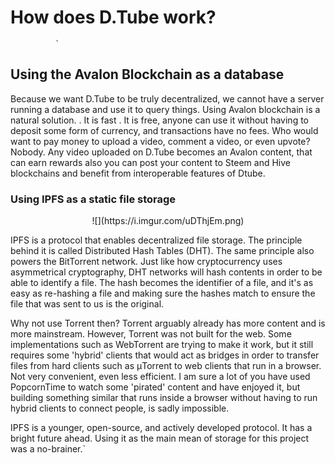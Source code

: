 # How does D.Tube work?
              `

## Using the Avalon Blockchain as a database

Because we want D.Tube to be truly decentralized, we cannot have a server running a database and use it to query things. Using Avalon blockchain is a natural solution. . It is fast . It is free, anyone can use it without having to deposit some form of currency, and transactions have no fees. Who would want to pay money to upload a video, comment a video, or even upvote? Nobody. 
Any video uploaded on D.Tube becomes an Avalon content, that can earn rewards also you can post your content to Steem and Hive blockchains and benefit from interoperable features of Dtube.

 ### Using IPFS as a static file storage


  <center>![](https://i.imgur.com/uDThjEm.png)</center>

IPFS is a protocol that enables decentralized file storage. The principle behind it is called Distributed Hash Tables (DHT). The same principle also powers the BitTorrent network. Just like how cryptocurrency uses asymmetrical cryptography, DHT networks will hash contents in order to be able to identify a file. The hash becomes the identifier of a file, and it's as easy as re-hashing a file and making sure the hashes match to ensure the file that was sent to us is the original.

Why not use Torrent then? Torrent arguably already has more content and is more mainstream. However, Torrent was not built for the web. Some implementations such as WebTorrent are trying to make it work, but it still requires some 'hybrid' clients that would act as bridges in order to transfer files from hard clients such as μTorrent to web clients that run in a browser. Not very convenient, even less efficient. I am sure a lot of you have used PopcornTime to watch some 'pirated' content and have enjoyed it, but building something similar that runs inside a browser without having to run hybrid clients to connect people, is sadly impossible.

IPFS is a younger, open-source, and actively developed protocol. It has a bright future ahead. Using it as the main mean of storage for this project was a no-brainer.`
